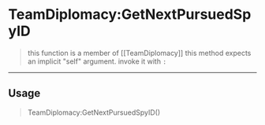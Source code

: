 # TeamDiplomacy:GetNextPursuedSpyID
> this function is a member of [[TeamDiplomacy]]
> this method expects an implicit "self" argument. invoke it with `:`
-----
## Usage
> TeamDiplomacy:GetNextPursuedSpyID()
